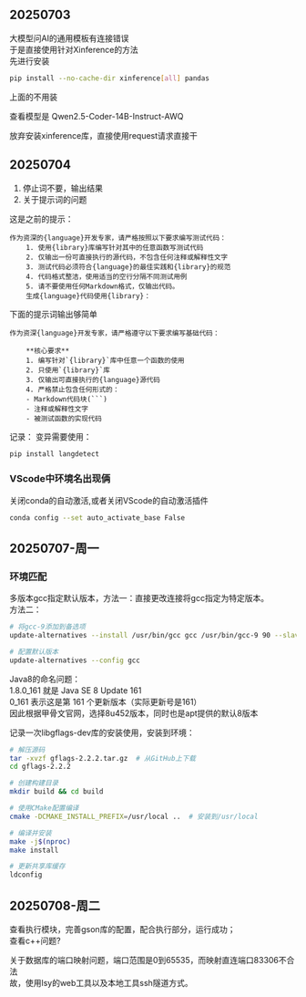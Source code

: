 ## 20250703

大模型问AI的通用模板有连接错误  
于是直接使用针对Xinference的方法  
先进行安装  
```bash
pip install --no-cache-dir xinference[all] pandas
```
上面的不用装

查看模型是 Qwen2.5-Coder-14B-Instruct-AWQ  

放弃安装xinference库，直接使用request请求直接干  

## 20250704
1. 停止词不要，输出结果  
2. 关于提示词的问题

这是之前的提示：
```
作为资深的{language}开发专家，请严格按照以下要求编写测试代码：
    1. 使用{library}库编写针对其中的任意函数写测试代码
    2. 仅输出一份可直接执行的源代码，不包含任何注释或解释性文字
    3. 测试代码必须符合{language}的最佳实践和{library}的规范
    4. 代码格式整洁，使用适当的空行分隔不同测试用例
    5. 请不要使用任何Markdown格式，仅输出代码。
    生成{language}代码使用{library}：
```


下面的提示词输出够简单
```
作为资深{language}开发专家，请严格遵守以下要求编写基础代码：

    **核心要求**
    1. 编写针对`{library}`库中任意一个函数的使用
    2. 只使用`{library}`库
    3. 仅输出可直接执行的{language}源代码
    4. 严格禁止包含任何形式的：
    - Markdown代码块(```)
    - 注释或解释性文字
    - 被测试函数的实现代码
```

记录：
变异需要使用：
```bash
pip install langdetect
```

### VScode中环境名出现俩
关闭conda的自动激活,或者关闭VScode的自动激活插件
```bash
conda config --set auto_activate_base False
```

## 20250707-周一

### 环境匹配  
多版本gcc指定默认版本，方法一：直接更改连接将gcc指定为特定版本。  
方法二： 
```bash
# 将gcc-9添加到备选项​
update-alternatives --install /usr/bin/gcc gcc /usr/bin/gcc-9 90 --slave /usr/bin/g++ g++ /usr/bin/g++-9

# 配置默认版本
update-alternatives --config gcc
```
  
Java8的命名问题：  
1.8.0_161 就是 ​​Java SE 8 Update 161​​  
0_161 表示这是第 161 个更新版本（实际更新号是161）  
因此根据甲骨文官网，选择8u452版本，同时也是apt提供的默认8版本  


记录一次libgflags-dev库的安装使用，安装到环境：
```bash
# 解压源码
tar -xvzf gflags-2.2.2.tar.gz  # 从GitHub上下载
cd gflags-2.2.2

# 创建构建目录
mkdir build && cd build

# 使用CMake配置编译
cmake -DCMAKE_INSTALL_PREFIX=/usr/local ..  # 安装到/usr/local

# 编译并安装
make -j$(nproc)
make install

# 更新共享库缓存
ldconfig
```

## 20250708-周二
查看执行模块，完善gson库的配置，配合执行部分，运行成功；  
查看c++问题?
  
关于数据库的端口映射问题，端口范围是0到65535，而映射直连端口83306不合法  
故，使用lsy的web工具以及本地工具ssh隧道方式。  
